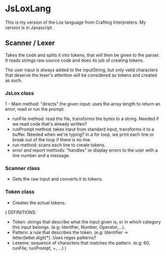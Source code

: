 # JsLoxLang

This is my version of the Lox language from Crafting Interpreters. My version is in Javascript.

## Scanner / Lexer

Takes the code and splits it into tokens, that will then be given to the parser. 
It reads strings raw source code and does its job of creating tokens.

The user input is always added to the inputString, but only valid characters that deserve the lexer's attention
will be considered as tokens and created as such.

### JsLox class
1 - Main method: "directs" the given input: uses the array length to return an error, read or run the prompt.
  - runFile method: read the file, transforms the bytes to a string. Needed if we read code that's already written?
  - runPrompt method: takes input from standard input, transforms it to a buffer. Needed when we're typing?
    In a for loop, we print each line or break out of the loop if there is no line.
  - run method: scans each line to create tokens.
  - error and report methods: "handles" or display errors to the user with a line number and a message.

### Scanner class
- Gets the raw input and converts it to tokens.

### Token class
- Creates the actual tokens.

(
  DEFINITIONS:
  - Token: strings that describe what the input given is, or in which category this input belongs. (e.g: Identfier, Number, Operator,...).
  - Pattern: a rule that describes the token. (e.g: Identifier -> letter(letter.digit)*). Uses regex patterns?
  - Lexeme: sequence of characters that matches the pattern. (e.g: 60, runFile, runPrompt, +, ...)
)